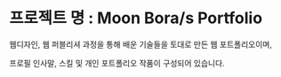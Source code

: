 # 프로젝트 명 : Moon Bora/s Portfolio

웹디자인, 웹 퍼블리셔 과정을 통해 배운 기술들을 토대로 만든 웹 포트폴리오이며,

프로필 인사말, 스킬 및 개인 포트폴리오 작품이 구성되어 있습니다. 

